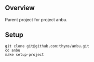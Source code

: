 ## Overview ##
Parent project for project anbu.

## Setup ##
    git clone git@github.com:thyms/anbu.git
    cd anbu
    make setup-project
